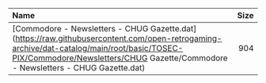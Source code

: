 |Name|Size|
|:---|---:|
|[Commodore - Newsletters - CHUG Gazette.dat](https://raw.githubusercontent.com/open-retrogaming-archive/dat-catalog/main/root/basic/TOSEC-PIX/Commodore/Newsletters/CHUG Gazette/Commodore - Newsletters - CHUG Gazette.dat)|904|
